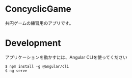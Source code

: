 # ConcyclicGame

共円ゲームの練習用のアプリです。

# Development

アプリケーションを動かすには、Angular CLIを使ってください

```
$ npm install -g @angular/cli
$ ng serve
```
